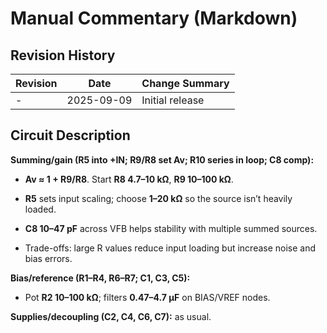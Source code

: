 # Manual Commentary (Markdown)

## Revision History

| Revision | Date       | Change Summary  |
| -------- | ---------- | --------------- |
| -        | 2025-09-09 | Initial release |

## Circuit Description

**Summing/gain (R5 into +IN; R9/R8 set Av; R10 series in loop; C8 comp):**

- **Av ≈ 1 + R9/R8**. Start **R8 4.7–10 kΩ**, **R9 10–100 kΩ**.
    
- **R5** sets input scaling; choose **1–20 kΩ** so the source isn’t heavily loaded.
    
- **C8 10–47 pF** across VFB helps stability with multiple summed sources.
    
- Trade-offs: large R values reduce input loading but increase noise and bias errors.
    

**Bias/reference (R1–R4, R6–R7; C1, C3, C5):**

- Pot **R2 10–100 kΩ**; filters **0.47–4.7 µF** on BIAS/VREF nodes.
    

**Supplies/decoupling (C2, C4, C6, C7):** as usual.